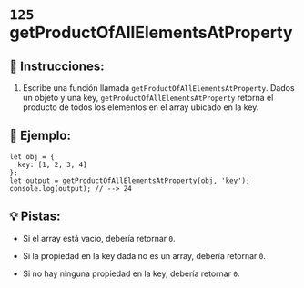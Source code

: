 # `125` getProductOfAllElementsAtProperty

## 📝 Instrucciones:

1. Escribe una función llamada `getProductOfAllElementsAtProperty`. Dados un objeto y una key, `getProductOfAllElementsAtProperty` retorna el producto de todos los elementos en el array ubicado en la key.

## 📎 Ejemplo:

```Js
let obj = {
  key: [1, 2, 3, 4]
};
let output = getProductOfAllElementsAtProperty(obj, 'key');
console.log(output); // --> 24
```

## 💡 Pistas:

+ Si el array está vacío, debería retornar `0`.

+ Si la propiedad en la key dada no es un array, debería retornar `0`.

+ Si no hay ninguna propiedad en la key, debería retornar `0`.
